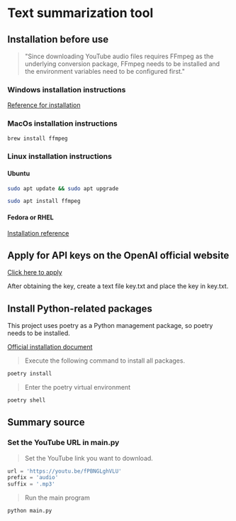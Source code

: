 # Text summarization tool

## Installation before use

> "Since downloading YouTube audio files requires FFmpeg as the underlying conversion package, FFmpeg needs to be installed and the environment variables need to be configured first."

### Windows installation instructions

[Reference for installation](https://www.geeksforgeeks.org/how-to-install-ffmpeg-on-windows/)

### MacOs installation instructions

```bash
brew install ffmpeg
```

### Linux installation instructions

#### Ubuntu

```bash
sudo apt update && sudo apt upgrade
```

```bash
sudo apt install ffmpeg
```

#### Fedora or RHEL

[Installation reference](https://computingforgeeks.com/how-to-install-ffmpeg-on-centos-rhel-8/)

## Apply for API keys on the OpenAI official website

[Click here to apply](https://platform.openai.com/account/api-keys)

After obtaining the key, create a text file key.txt and place the key in key.txt.

## Install Python-related packages

This project uses poetry as a Python management package, so poetry needs to be installed.

[Official installation document](https://python-poetry.org/docs/)

> Execute the following command to install all packages.

```bash
poetry install
```

> Enter the poetry virtual environment

```bash
poetry shell
```

## Summary source

### Set the YouTube URL in main.py

> Set the YouTube link you want to download.

```python
url = 'https://youtu.be/fPBNGLghVLU'
prefix = 'audio'
suffix = '.mp3'
```

> Run the main program

```bash
python main.py
```
